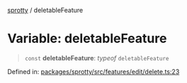 
[sprotty](../globals) / deletableFeature

# Variable: deletableFeature

> `const` **deletableFeature**: *typeof* `deletableFeature`

Defined in: [packages/sprotty/src/features/edit/delete.ts:23](https://github.com/eclipse-sprotty/sprotty/blob/f9b2433481cc27a1ac0c92d525a92039ae7f6c76/packages/sprotty/src/features/edit/delete.ts#L23)
